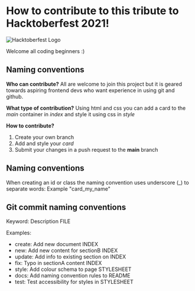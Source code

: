 # How to contribute to this tribute to Hacktoberfest 2021!

![Hacktoberfest Logo](https://hacktoberfest.digitalocean.com/_nuxt/img/logo-hf-icon.6b4a329.svg)

Welcome all coding beginners :)

## Naming conventions
__Who can contribute?__
All are welcome to join this project but it is geared towards aspiring frontend devs who want experience in using git and github.

__What type of contribution?__
Using html and css you can add a card to the *main* container in *index* and style it using css in *style*

__How to contribute?__

1. Create your own branch
2. Add and style your *card*
3. Submit your changes in a push request to the **main** branch

## Naming conventions

When creating an id or class the naming convention uses underscore (_) to separate words:
Example "card_my_name"

## Git commit naming conventions

Keyword: Description FILE

Examples:

* create: Add new document INDEX
* new: Add new content for sectionB INDEX
* update: Add info to existing section on INDEX
* fix: Typo in sectionA content INDEX
* style: Add colour schema to page STYLESHEET
* docs: Add naming convention rules to README
* test: Test accessibility for styles in STYLESHEET